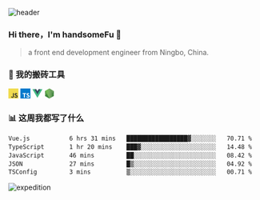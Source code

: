 ![header](https://raw.githubusercontent.com/fzq1998/fzq1998/master/header.png)

### Hi there，I'm handsomeFu 👋

> a front end development engineer from Ningbo, China.

### 🔧 我的搬砖工具
<code><img height="20" src="https://raw.githubusercontent.com/github/explore/80688e429a7d4ef2fca1e82350fe8e3517d3494d/topics/javascript/javascript.png" alt="javascript"></code>
<code><img height="20" src="https://raw.githubusercontent.com/github/explore/80688e429a7d4ef2fca1e82350fe8e3517d3494d/topics/typescript/typescript.png" alt="typescript"></code>
<code><img height="20" src="https://raw.githubusercontent.com/github/explore/80688e429a7d4ef2fca1e82350fe8e3517d3494d/topics/vue/vue.png" alt="vue"></code>
<code><img height="20" src="https://raw.githubusercontent.com/github/explore/80688e429a7d4ef2fca1e82350fe8e3517d3494d/topics/nodejs/nodejs.png" alt="nodejs"></code>



### 📊 这周我都写了什么
<!--START_SECTION:waka-->

```txt
Vue.js           6 hrs 31 mins   █████████████████▓░░░░░░░   70.71 %
TypeScript       1 hr 20 mins    ███▓░░░░░░░░░░░░░░░░░░░░░   14.48 %
JavaScript       46 mins         ██░░░░░░░░░░░░░░░░░░░░░░░   08.42 %
JSON             27 mins         █▒░░░░░░░░░░░░░░░░░░░░░░░   04.92 %
TSConfig         3 mins          ▒░░░░░░░░░░░░░░░░░░░░░░░░   00.71 %
```

<!--END_SECTION:waka-->


![expedition](https://raw.githubusercontent.com/fzq1998/fzq1998/master/expedition.gif)

